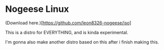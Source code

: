 # Nogeese Linux
(Download here.)[https://github.com/leon8326-nogeese/iso]

This is a distro for EVERYTHING, and is kinda experimental.

I'm gonna also make another distro based on this after i finish making this.
